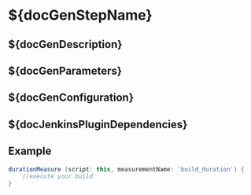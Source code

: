 # ${docGenStepName}

## ${docGenDescription}

## ${docGenParameters}

## ${docGenConfiguration}

## ${docJenkinsPluginDependencies}

## Example

```groovy
durationMeasure (script: this, measurementName: 'build_duration') {
    //execute your build
}
```
